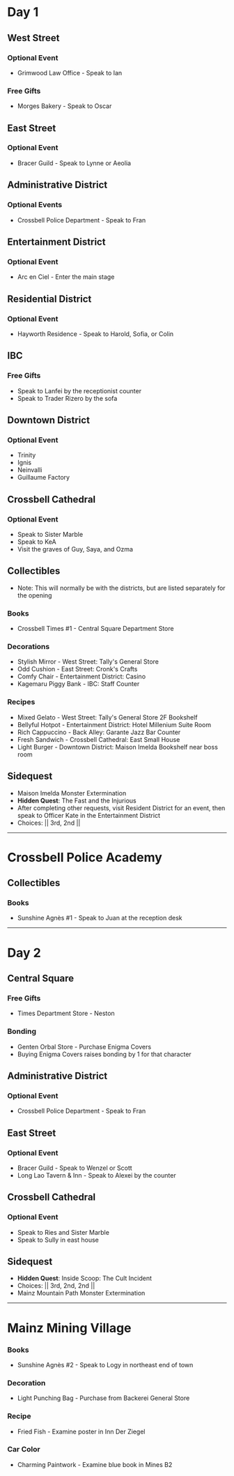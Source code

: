 # Day 1
## West Street
### Optional Event
- Grimwood Law Office - Speak to Ian
### Free Gifts
- Morges Bakery - Speak to Oscar
## East Street
### Optional Event
- Bracer Guild - Speak to Lynne or Aeolia
## Administrative District
### Optional Events
- Crossbell Police Department - Speak to Fran
## Entertainment District
### Optional Event
- Arc en Ciel - Enter the main stage
## Residential District
### Optional Event
- Hayworth Residence - Speak to Harold, Sofia, or Colin
## IBC
### Free Gifts
- Speak to Lanfei by the receptionist counter
- Speak to Trader Rizero by the sofa
## Downtown District
### Optional Event
- Trinity
- Ignis
- Neinvalli
- Guillaume Factory
## Crossbell Cathedral
### Optional Event
- Speak to Sister Marble
- Speak to KeA
- Visit the graves of Guy, Saya, and Ozma
## Collectibles
- Note: This will normally be with the districts, but are listed separately for the opening
### Books
- Crossbell Times #1 - Central Square Department Store
### Decorations
- Stylish Mirror - West Street: Tally's General Store
- Odd Cushion - East Street: Cronk's Crafts
- Comfy Chair - Entertainment District: Casino
- Kagemaru Piggy Bank - IBC: Staff Counter
### Recipes
- Mixed Gelato - West Street: Tally's General Store 2F Bookshelf
- Bellyful Hotpot - Entertainment District: Hotel Millenium Suite Room
- Rich Cappuccino - Back Alley: Garante Jazz Bar Counter
- Fresh Sandwich - Crossbell Cathedral: East Small House
- Light Burger - Downtown District: Maison Imelda Bookshelf near boss room
## Sidequest
- Maison Imelda Monster Extermination
- **Hidden Quest**: The Fast and the Injurious
 - After completing other requests, visit Resident District for an event, then speak to Officer Kate in the Entertainment District
 - Choices: || 3rd, 2nd ||
----------------------------------------------------------------------------------
# Crossbell Police Academy
## Collectibles
### Books
- Sunshine Agnès #1 - Speak to Juan at the reception desk
----------------------------------------------------------------------------------
# Day 2
## Central Square
### Free Gifts
- Times Department Store - Neston
### Bonding
- Genten Orbal Store - Purchase Enigma Covers
 - Buying Enigma Covers raises bonding by 1 for that character
## Administrative District
### Optional Event
- Crossbell Police Department - Speak to Fran
## East Street
### Optional Event
- Bracer Guild - Speak to Wenzel or Scott
- Long Lao Tavern & Inn - Speak to Alexei by the counter
## Crossbell Cathedral
### Optional Event
- Speak to Ries and Sister Marble
- Speak to Sully in east house
## Sidequest
- **Hidden Quest**: Inside Scoop: The Cult Incident
 - Choices: || 3rd, 2nd, 2nd ||
- Mainz Mountain Path Monster Extermination
----------------------------------------------------------------------------------
# Mainz Mining Village
### Books
- Sunshine Agnès #2 - Speak to Logy in northeast end of town
### Decoration
- Light Punching Bag - Purchase from Backerei General Store
### Recipe
- Fried Fish - Examine poster in Inn Der Ziegel
### Car Color
- Charming Paintwork - Examine blue book in Mines B2